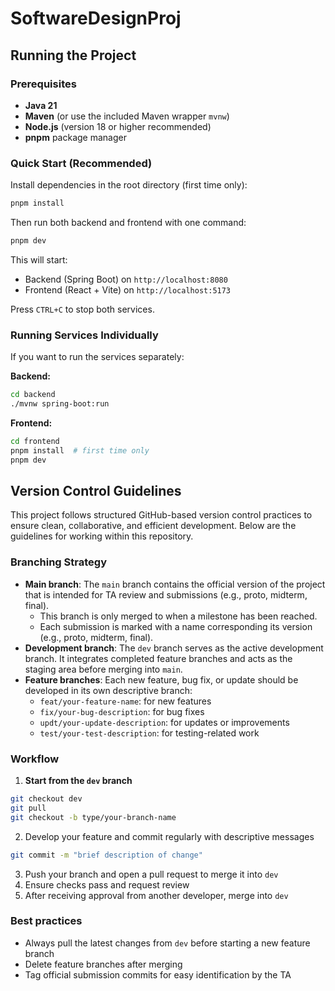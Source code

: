 # SoftwareDesignProj

## Running the Project

### Prerequisites

- **Java 21**
- **Maven** (or use the included Maven wrapper `mvnw`)
- **Node.js** (version 18 or higher recommended)
- **pnpm** package manager

### Quick Start (Recommended)

Install dependencies in the root directory (first time only):

```bash
pnpm install
```

Then run both backend and frontend with one command:

```bash
pnpm dev
```

This will start:

- Backend (Spring Boot) on `http://localhost:8080`
- Frontend (React + Vite) on `http://localhost:5173`

Press `CTRL+C` to stop both services.

### Running Services Individually

If you want to run the services separately:

**Backend:**

```bash
cd backend
./mvnw spring-boot:run
```

**Frontend:**

```bash
cd frontend
pnpm install  # first time only
pnpm dev
```

## Version Control Guidelines

This project follows structured GitHub-based version control practices to ensure clean, collaborative, and efficient development.
Below are the guidelines for working within this repository.

### Branching Strategy

- **Main branch**: The `main` branch contains the official version of the project that is intended for TA review and submissions (e.g., proto, midterm, final).
  - This branch is only merged to when a milestone has been reached.
  - Each submission is marked with a name corresponding its version (e.g., proto, midterm, final).
- **Development branch**: The `dev` branch serves as the active development branch. It integrates completed feature branches and acts as the staging area before merging into `main`.
- **Feature branches**: Each new feature, bug fix, or update should be developed in its own descriptive branch:
  - `feat/your-feature-name`: for new features
  - `fix/your-bug-description`: for bug fixes
  - `updt/your-update-description`: for updates or improvements
  - `test/your-test-description`: for testing-related work

### Workflow

1. **Start from the `dev` branch**

```bash
git checkout dev
git pull
git checkout -b type/your-branch-name
```

2. Develop your feature and commit regularly with descriptive messages

```bash
git commit -m "brief description of change"
```

3. Push your branch and open a pull request to merge it into `dev`
4. Ensure checks pass and request review
5. After receiving approval from another developer, merge into `dev`

### Best practices

- Always pull the latest changes from `dev` before starting a new feature branch
- Delete feature branches after merging
- Tag official submission commits for easy identification by the TA

